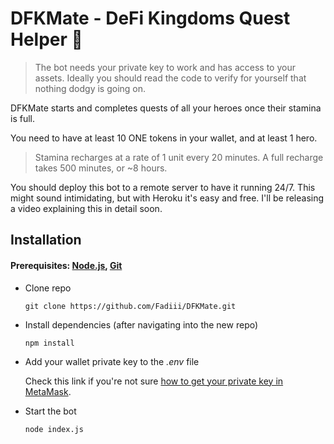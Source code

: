 # DFKMate - DeFi Kingdoms Quest Helper 🎉
  >  The bot needs your private key to work and has access to your assets. Ideally you should read the code to verify for yourself that nothing dodgy is going on.
  
  DFKMate starts and completes quests of all your heroes once their stamina is full.
  
  You need to have at least 10 ONE tokens in your wallet, and at least 1 hero.
  
  > Stamina recharges at a rate of 1 unit every 20 minutes. A full recharge takes 500 minutes, or ~8 hours.
  
  You should deploy this bot to a remote server to have it running 24/7. This might sound intimidating, but with Heroku it's easy and free. I'll be releasing a video explaining  this in detail soon.
  
## Installation
#### Prerequisites: [Node.js](https://nodejs.org/en/download/), [Git](https://git-scm.com/downloads)
  - Clone repo
    ```
    git clone https://github.com/Fadiii/DFKMate.git
    ```
  - Install dependencies (after navigating into the new repo)
    ```
    npm install
    ```
  - Add your wallet private key to the *.env* file

    Check this link if you're not sure [how to get your private key in MetaMask](https://metamask.zendesk.com/hc/en-us/articles/360015289632-How-to-Export-an-Account-Private-Key).
  - Start the bot
    ```
    node index.js
    ```
